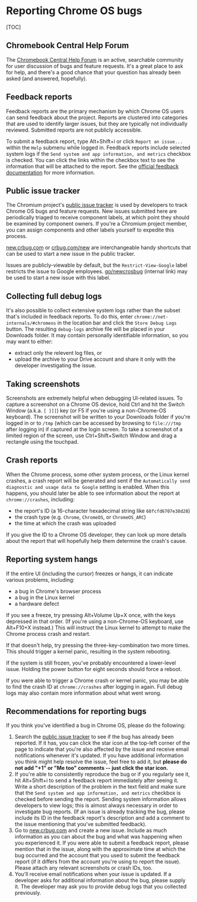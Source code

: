 # Reporting Chrome OS bugs

[TOC]

## Chromebook Central Help Forum

The [Chromebook Central Help Forum] is an active, searchable community for user
discussion of bugs and feature requests. It's a great place to ask for help, and
there's a good chance that your question has already been asked (and answered,
hopefully).

## Feedback reports

Feedback reports are the primary mechanism by which Chrome OS users can send
feedback about the project. Reports are clustered into categories that are used
to identify larger issues, but they are typically not individually reviewed.
Submitted reports are not publicly accessible.

To submit a feedback report, type Alt+Shift+i or click `Report an issue...`
within the `Help` submenu while logged in. Feedback reports include selected
system logs if the `Send system and app information, and metrics` checkbox is
checked. You can click the links within the checkbox text to see the information
that will be attached to the report. See the [official feedback documentation]
for more information.

## Public issue tracker

The Chromium project's [public issue tracker] is used by developers to track
Chrome OS bugs and feature requests. New issues submitted here are periodically
triaged to receive component labels, at which point they should be examined by
component owners. If you're a Chromium project member, you can assign components
and other labels yourself to expedite this process.

[new.crbug.com] or [crbug.com/new] are interchangeable handy shortcuts that can
be used to start a new issue in the public tracker.

Issues are publicly-viewable by default, but the `Restrict-View-Google` label
restricts the issue to Google employees. [go/newcrosbug] (internal link) may be
used to start a new issue with this label.

## Collecting full debug logs

It's also possible to collect extensive system logs rather than the subset
that's included in feedback reports. To do this, enter
`chrome://net-internals/#chromeos` in the location bar and click the `Store
Debug Logs` button. The resulting `debug-logs` archive file will be placed in
your Downloads folder. It may contain personally identifiable information, so
you may want to either:

*   extract only the relevent log files, or
*   upload the archive to your Drive account and share it only with the
    developer investigating the issue.

## Taking screenshots

Screenshots are extremely helpful when debugging UI-related issues. To capture a
screenshot on a Chrome OS device, hold Ctrl and hit the Switch Window (a.k.a. `[
]]]`) key (or F5 if you're using a non-Chrome-OS keyboard). The screenshot will
be written to your Downloads folder if you're logged in or to `/tmp` (which can
be accessed by browsing to `file:///tmp` after logging in) if captured at the
login screen. To take a screenshot of a limited region of the screen, use
Ctrl+Shift+Switch Window and drag a rectangle using the touchpad.

## Crash reports

When the Chrome process, some other system process, or the Linux kernel crashes,
a crash report will be generated and sent if the `Automatically send diagnostic
and usage data to Google` setting is enabled. When this happens, you should
later be able to see information about the report at `chrome://crashes`,
including:

*   the report's ID (a 16-character hexadecimal string like `68fcfd6707e38d28`)
*   the crash type (e.g. `Chrome`, `ChromeOS`, or `ChromeOS_ARC`)
*   the time at which the crash was uploaded

If you give the ID to a Chrome OS developer, they can look up more details about
the report that will hopefully help them determine the crash's cause.

## Reporting system hangs

If the entire UI (including the cursor) freezes or hangs, it can indicate
various problems, including:

*   a bug in Chrome's browser process
*   a bug in the Linux kernel
*   a hardware defect

If you see a freeze, try pressing Alt+Volume Up+X once, with the keys depressed
in that order. (If you're using a non-Chrome-OS keyboard, use Alt+F10+X
instead.) This will instruct the Linux kernel to attempt to make the Chrome
process crash and restart.

If that doesn't help, try pressing the three-key-combination two more times.
This should trigger a kernel panic, resulting in the system rebooting.

If the system is still frozen, you've probably encountered a lower-level issue.
Holding the power button for eight seconds should force a reboot.

If you were able to trigger a Chrome crash or kernel panic, you may be able to
find the crash ID at `chrome://crashes` after logging in again. Full debug logs
may also contain more information about what went wrong.

## Recommendations for reporting bugs

If you think you've identified a bug in Chrome OS, please do the following:

1.  Search the [public issue tracker] to see if the bug has already been
    reported. If it has, you can click the star icon at the top-left corner of
    the page to indicate that you're also affected by the issue and receive
    email notifications whenever it's updated. If you have additional
    information you think might help resolve the issue, feel free to add it, but
    **please do not add "+1" or "Me too" comments -- just click the star icon.**
2.  If you're able to consistently reproduce the bug or if you regularly see it,
    hit Alt+Shift+i to send a feedback report immediately after seeing it. Write
    a short description of the problem in the text field and make sure that the
    `Send system and app information, and metrics` checkbox is checked before
    sending the report. Sending system information allows developers to view
    logs; this is almost always necessary in order to investigate bug reports.
    (If an issue is already tracking the bug, please include its ID in the
    feedback report's description and add a comment to the issue mentioning that
    you've submitted feedback).
3.  Go to [new.crbug.com] and create a new issue. Include as much information as
    you can about the bug and what was happening when you experienced it. If you
    were able to submit a feedback report, please mention that in the issue,
    along with the approximate time at which the bug occurred and the account
    that you used to submit the feedback report (if it differs from the account
    you're using to report the issue). Please attach any relevant screenshots or
    crash IDs, too.
4.  You'll receive email notifications when your issue is updated. If a
    developer asks for additional information about the bug, please supply it.
    The developer may ask you to provide debug logs that you collected
    previously.


[Chromebook Central Help Forum]: https://productforums.google.com/forum/#!forum/chromebook-central
[official feedback documentation]: https://support.google.com/chromebook/answer/2982029
[public issue tracker]: https://bugs.chromium.org/p/chromium/issues/list
[new.crbug.com]: https://new.crbug.com/
[crbug.com/new]: https://crbug.com/new
[go/newcrosbug]: https://goto.google.com/newcrosbug
